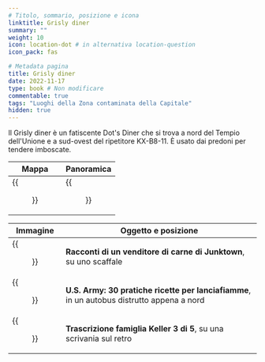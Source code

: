 ```yaml
---
# Titolo, sommario, posizione e icona
linktitle: Grisly diner
summary: ""
weight: 10
icon: location-dot # in alternativa location-question
icon_pack: fas

# Metadata pagina
title: Grisly diner
date: 2022-11-17
type: book # Non modificare
commentable: true
tags: "Luoghi della Zona contaminata della Capitale"
hidden: true
---
```




Il Grisly diner è un fatiscente Dot's Diner che si trova a nord del Tempio dell'Unione e a sud-ovest del ripetitore KX-B8-11. È usato dai predoni per tendere imboscate.

| Mappa                                    | Panoramica                             |
| ---------------------------------------- | -------------------------------------- |
| {{<figure src="fo3/Grisly_Diner_loc.webp">}} | {{<figure src="fo3/Grisleys_diner.webp">}} |

| Immagine                                                        | Oggetto e posizione                                                                        |
| --------------------------------------------------------------- | ------------------------------------------------------------------------------------------ |
| {{<figure src="fo3/Tales_of_a_JJV_Grisly_diner.webp">}}             | **Racconti di un venditore di carne di Junktown**, su uno scaffale                         |
| {{<figure src="fo3/US_Army_HFR_Grisly_Diner.jpg">}}                 | **U.S. Army: 30 pratiche ricette per lanciafiamme**, in un autobus distrutto appena a nord |
| {{<figure src="fo3/Grisly_diner_Keller_family_transcript_3.webp">}} | **Trascrizione famiglia Keller 3 di 5**, su una scrivania sul retro                        |

